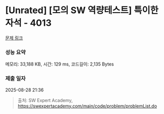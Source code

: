 # [Unrated] [모의 SW 역량테스트] 특이한 자석 - 4013 

[문제 링크](https://swexpertacademy.com/main/code/problem/problemDetail.do?contestProbId=AWIeV9sKkcoDFAVH) 

### 성능 요약

메모리: 33,188 KB, 시간: 129 ms, 코드길이: 2,135 Bytes

### 제출 일자

2025-08-28 21:36



> 출처: SW Expert Academy, https://swexpertacademy.com/main/code/problem/problemList.do